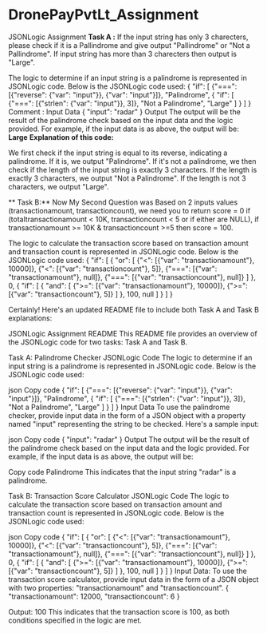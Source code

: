# DronePayPvtLt_Assignment
JSONLogic Assignment
**Task A :** If the input string has only 3 charecters, please check if it is a Pallindrome and give output "Pallindrome" or "Not a Pallindrome". If input string has more than 3 charecters then output is "Large". 

The logic to determine if an input string is a palindrome is represented in JSONLogic code. Below is the JSONLogic 
code used:
{
  "if": [
    {"===": [{"reverse": {"var": "input"}}, {"var": "input"}]},
    "Palindrome",
    {
      "if": [
        {"===": [{"strlen": {"var": "input"}}, 3]},
        "Not a Palindrome",
        "Large"
      ]
    }
  ]
}
Comment : Input Data
{
  "input": "radar"
}
Output
The output will be the result of the palindrome check based on the input data and the logic provided. For example, if the input data is as above, the output will be:
**Large**
**Explanation of this code:**

We first check if the input string is equal to its reverse, indicating a palindrome.
If it is, we output "Palindrome".
If it's not a palindrome, we then check if the length of the input string is exactly 3 characters.
If the length is exactly 3 characters, we output "Not a Palindrome".
If the length is not 3 characters, we output "Large".

** Task B:** Now My Second Question was Based on 2 inputs values (transactionamount, transactioncount), we need you to return score = 0 if (totaltransactionamount < 10K, transactioncount < 5 or if either are NULL), if transactionamount >= 10K & transactioncount >=5 then score = 100. 

The logic to calculate the transaction score based on transaction amount and transaction count is represented in JSONLogic code. Below is the JSONLogic 
code used:
{
  "if": [
    {
      "or": [
        {"<": [{"var": "transactionamount"}, 10000]},
        {"<": [{"var": "transactioncount"}, 5]},
        {"===": [{"var": "transactionamount"}, null]},
        {"===": [{"var": "transactioncount"}, null]}
      ]
    },
    0,
    {
      "if": [
        {
          "and": [
            {">=": [{"var": "transactionamount"}, 10000]},
            {">=": [{"var": "transactioncount"}, 5]}
          ]
        },
        100,
        null
      ]
    }
  ]
}

Certainly! Here's an updated README file to include both Task A and Task B explanations:

JSONLogic Assignment README
This README file provides an overview of the JSONLogic code for two tasks: Task A and Task B.

Task A: Palindrome Checker
JSONLogic Code
The logic to determine if an input string is a palindrome is represented in JSONLogic code. Below is the JSONLogic code used:

json
Copy code
{
  "if": [
    {"===": [{"reverse": {"var": "input"}}, {"var": "input"}]},
    "Palindrome",
    {
      "if": [
        {"===": [{"strlen": {"var": "input"}}, 3]},
        "Not a Palindrome",
        "Large"
      ]
    }
  ]
}
Input Data
To use the palindrome checker, provide input data in the form of a JSON object with a property named "input" representing the string to be checked. Here's a sample input:

json
Copy code
{
  "input": "radar"
}
Output
The output will be the result of the palindrome check based on the input data and the logic provided. For example, if the input data is as above, the output will be:

Copy code
Palindrome
This indicates that the input string "radar" is a palindrome.

Task B: Transaction Score Calculator
JSONLogic Code
The logic to calculate the transaction score based on transaction amount and transaction count is represented in JSONLogic code. Below is the JSONLogic code used:

json
Copy code
{
  "if": [
    {
      "or": [
        {"<": [{"var": "transactionamount"}, 10000]},
        {"<": [{"var": "transactioncount"}, 5]},
        {"===": [{"var": "transactionamount"}, null]},
        {"===": [{"var": "transactioncount"}, null]}
      ]
    },
    0,
    {
      "if": [
        {
          "and": [
            {">=": [{"var": "transactionamount"}, 10000]},
            {">=": [{"var": "transactioncount"}, 5]}
          ]
        },
        100,
        null
      ]
    }
  ]
}
Input Data: 
To use the transaction score calculator, provide input data in the form of a JSON object with two properties: "transactionamount" and "transactioncount". 
{
  "transactionamount": 12000,
  "transactioncount": 6
}

Output: 100
This indicates that the transaction score is 100, as both conditions specified in the logic are met.


